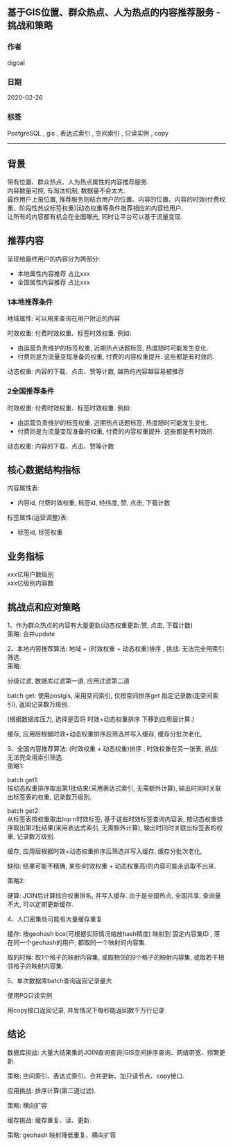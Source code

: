 ## 基于GIS位置、群众热点、人为热点的内容推荐服务 - 挑战和策略  

### 作者                                                                        
digoal                                                                                                                 
                          
### 日期                                                                                                                 
2020-02-26                                                                                                             
                                                                                                                 
### 标签                                                                                                                 
PostgreSQL , gis , 表达式索引 , 空间索引 , 只读实例 , copy    
                     
----

## 背景    
带有位置、群众热点、人为热点属性的内容推荐服务.   
内容数量可控, 有淘汰机制, 数据量不会太大.   
最终用户上报位置, 推荐服务则结合用户的位置、内容的位置、内容的时效(付费权重、阶段性热议标签权重)|动态权重等条件推荐相应的内容给用户.   
让所有的内容都有机会在全国曝光, 同时让平台可以基于流量变现.   

## 推荐内容  
呈现给最终用户的内容分为两部分:  
- 本地属性内容推荐 占比xxx  
- 全国属性内容推荐 占比xxx  
  
### 1本地推荐条件   
地域属性: 可以用来查询在用户附近的内容  

时效权重: 付费时效权重、标签时效权重. 例如:   
- 由运营负责维护的标签权重, 近期热点话题标签, 热度随时可能发生变化.   
- 付费则是为流量变现准备的权重, 付费的内容权重提升. 这些都是有时效的.   
  

动态权重: 内容的下载、点击、赞等计数, 越热的内容越容易被推荐   

### 2全国推荐条件  
时效权重: 付费时效权重、标签时效权重. 例如:   
- 由运营负责维护的标签权重, 近期热点话题标签, 热度随时可能发生变化.   
- 付费则是为流量变现准备的权重, 付费的内容权重提升. 这些都是有时效的.   
  

动态权重: 内容的下载、点击、赞等计数  

## 核心数据结构指标  
内容属性表:  
- 内容id, 付费时效权重, 标签id, 经纬度, 赞, 点击, 下载计数  
  

标签属性(运营调整)表:  
- 标签id, 标签权重   
  
## 业务指标  
xxx亿用户数级别  
xxx亿级别内容数  

## 挑战点和应对策略   
1、作为群众热点的内容有大量更新(动态权重更新:赞, 点击, 下载计数)   
策略: 合并update   

2、本地内容推荐算法: 地域 + (时效权重 + 动态权重)排序 , 挑战: 无法完全用索引筛选.      
策略:  

分级过滤, 数据库过滤第一道, 应用过滤第二道   

batch get: 使用postgis, 采用空间索引, 仅按空间排序get 指定记录数(走空间索引), 返回记录数万级别.   

(根据数据库压力, 选择是否将 时效+动态权重排序 下移到应用层计算.)    

缓存, 应用层根据时效+动态权重排序后筛选并写入缓存, 缓存分批次老化,    

3、全国内容推荐算法: (时效权重 + 动态权重)排序 , 时效权重在另一张表, 挑战: 无法完全用索引筛选.   
策略1:   

batch get1:   
按动态权重排序取出第1批结果(采用表达式索引, 无需额外计算), 输出时同时关联出标签表的权重, 记录数万级别.    

batch get2:   
从标签表按权重取出top n时效标签, 基于这些时效标签查询内容表, 按动态权重排序取出第2批结果(采用表达式索引, 无需额外计算), 输出时同时关联出标签表的权重, 记录数万级别.   

缓存, 应用层根据时效+动态权重排序后筛选并写入缓存, 缓存分批次老化,   

缺陷: 结果可能不精确, 某些(时效权重 + 动态权重高)的内容可能永远取不出来.    

策略2:  

硬算: JOIN后计算综合权重排名, 并写入缓存.  由于是全国热点, 全国共享, 查询量不大, 可以定期更新缓存.   

4、人口密集处可能有大量缓存重复    

缓存:  按geohash box(可根据实际情况缩放hash精度) 映射到 固定内容集ID , 落在同一个geohash的用户, 都取同一个映射的内容集.    

取的时候: 取1个格子的映射内容集, 或取相邻的9个格子的映射内容集, 或取若干相邻格子的映射内容集.    

5、单次数据库batch查询返回记录量大    

使用PG只读实例   

用copy接口返回记录, 并发情况下每秒能返回数千万行记录  

## 结论   
数据库挑战: 大量大结果集的JOIN查询查询|GIS空间排序查询、网络带宽、频繁更新.     

策略: 空间索引、表达式索引、合并更新、加只读节点、copy接口.    

应用挑战: 排序计算(第二道过滤).         

策略: 横向扩容    

缓存挑战: 缓存重复、读、更新.                   

策略: geohash 映射降低重复、横向扩容   